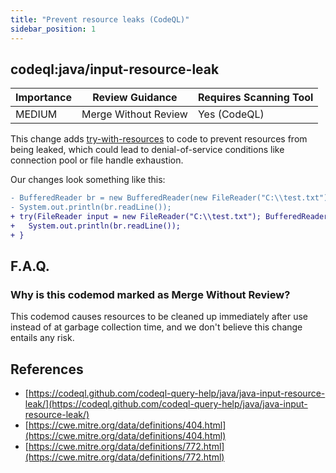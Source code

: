 ```yaml
---
title: "Prevent resource leaks (CodeQL)"
sidebar_position: 1
---
```


## codeql:java/input-resource-leak 

| Importance  | Review Guidance      | Requires Scanning Tool |
|-------------|----------------------|------------------------|
| MEDIUM | Merge Without Review | Yes (CodeQL)     |

This change adds [try-with-resources](https://docs.oracle.com/javase/tutorial/essential/exceptions/tryResourceClose.html) to code to prevent resources from being leaked, which could lead to denial-of-service conditions like connection pool or file handle exhaustion.

Our changes look something like this:

```diff
- BufferedReader br = new BufferedReader(new FileReader("C:\\test.txt"));
- System.out.println(br.readLine());
+ try(FileReader input = new FileReader("C:\\test.txt"); BufferedReader br = new BufferedReader(input)){
+   System.out.println(br.readLine());
+ }
```

## F.A.Q.

### Why is this codemod marked as Merge Without Review?

This codemod causes resources to be cleaned up immediately after use instead of at garbage collection time, and we don't believe this change entails any risk.


## References
 * [https://codeql.github.com/codeql-query-help/java/java-input-resource-leak/](https://codeql.github.com/codeql-query-help/java/java-input-resource-leak/)
 * [https://cwe.mitre.org/data/definitions/404.html](https://cwe.mitre.org/data/definitions/404.html)
 * [https://cwe.mitre.org/data/definitions/772.html](https://cwe.mitre.org/data/definitions/772.html)
